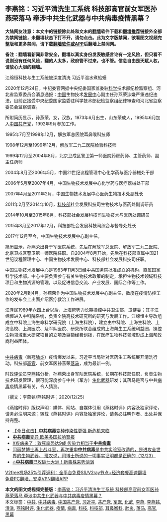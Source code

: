  <h2>李燕铭：习近平清洗生工系统 科技部高官前女军医孙燕荣落马 牵涉中共生化武器与中共病毒疫情黑幕？</h2> <p class="notice"><b>大陆网友注意：本文中的链接除此处和文末的<a href="https://github.com/bannedbook/fanqiang" >翻墙</a>软件下载和<a href="https://github.com/killgcd/justmysocks/blob/master/README.md">翻墙推荐</a>链接外全部为禁网链接，未翻墙状态下打不开，请勿点击。此为文字版禁闻，欲看图文视频完整版和更多禁闻，请下载<a href="https://github.com/bannedbook/fanqiang">翻墙软件或APP</a>后翻墙上禁闻网。</p><p>备注：翻墙看新闻非常安全，翻墙以真实身份发表敏感言论有一定风险，但只看不说则没有任何风险，翻的人太多，政府管不过来，也不管。信息自由是天赋人权，请放心大胆的翻墙。</b></p>  <div class="entry">  <p></p> <p>江绵恒科技与生工系统被深度清洗 习近平温水煮蛤蟆</p> <p>2020年12月24日&#65292;中纪委官网据中央纪委国家监委驻<span class='wp_keywordlink'><a href="https://www.bannedbook.org/forum11/topic309.html" title="禁片：“科学”的棍子" target="_blank">科学</a></span>技术部纪检监察组&#12289;河北省监察委员会消息通报&#65306;<span class='wp_keywordlink_affiliate'><a href="https://www.bannedbook.org/" title="中国" target="_blank">中国</a></span>生物技术<span class='wp_keywordlink'><a href="https://www.bannedbook.org/forum11/topic335.html" title="禁片：发展中出现的问题，只能靠发展解决？" target="_blank">发展中</a></span>心副主任孙燕荣涉嫌严重违纪违法&#65292;目前正接受中央纪委国家监委驻科学技术部纪检监察组纪律审查和河北省监察委员会监察调查&#12290;</p> <p>   所附简历显示&#65292;孙燕荣&#65292;女&#65292;汉族&#65292;1973年6月出生&#65292;山东荣成人&#65292;1995年6月加入<a href="https://www.bannedbook.org/bnews/tag/%e4%b8%ad%e5%9b%bd%e5%85%b1%e4%ba%a7%e5%85%9a/" class="st_tag internal_tag" rel="tag" title="标签 中国共产党 下的日志">中国共产党</a>&#65292;1992年9月参加工作&#12290;</p> <p>1995年7月至1998年12月&#65292;解放军总医院耳鼻喉科技师</p>  <p>1998年12月至1999年12月&#65292;解放军二九二医院检验科技师</p> <p>1999年12月至2004年8月&#65292;北京卫戍区警卫第一师医院药房药师&#12289;主管药师&#12289;副主任药师</p> <p>2004年8月至2006年5月&#65292;中国21世纪议程管理中心化学药与医疗器械处干部</p> <p>2006年5月至2007年4月&#65292;中国生物技术发展中心化学药与医疗器械处干部</p> <p>2007年4月至2011年2月&#65292;中国生物技术发展中心医药生物技术处副处长</p>  <p>2011年2月至2014年10月&#65292;<a href="https://www.bannedbook.org/bnews/tag/%E7%A7%91%E6%8A%80%E9%83%A8/" class="st_tag internal_tag" rel="tag" title="标签 科技部 下的日志">科技部</a>社会发展科技司生物技术与医药处副调研员</p> <p>2014年10月至2015年8月&#65292;科技部社会发展科技司生物技术与医药处调研员</p> <p>2015年8月至2017年12月&#65292;科技部社会发展科技司综合与督导处处长</p> <p>2017年12月至今&#65292;中国生物技术发展中心副主任&#12290;</p> <p>   简历显示&#65292;孙燕荣出身于军医院系统&#65292;先后在解放军总医院&#12289;解放军二九二医院&#12289;北京卫戍区警卫第一师医院任职&#12290;自2004年8月开始&#65292;先后在科技部直属中国21世纪议程管理中心&#12289;中国生物技术发展中心&#12289;科技部社会发展科技司任职&#12290;</p>  <p>中国生物技术发展中心是1983年11月3日经中共国务院批准成立的机构&#65292;直属国家科学技术部&#12290;中心主要负责参与有关生物技术政策的制定&#65292;承担生物技术领域科技项目和生物资源的管理&#65292;以及促进信息交流&#12289;产业发展&#12289;国际合作等工作&#12290;</p> <p>2020年2月到4月&#65292;孙燕荣作为中国生物技术发展中心副主任&#65292;数度在疫情防控工作的发布会上出面介绍医疗救治工作进展&#12290;</p> <p>江泽民1989年<span class='wp_keywordlink'><a href="https://www.bannedbook.org/forum2/topic2509.html" title="《中国六四真相》" target="_blank">六四</a></span>上台以后&#65292;上海帮势力长期操控中共卫生部&#12289;卫健委&#65307;其子江绵恒进入中科院系统&#65292;负责全院高技术研究所的研究与发展工作&#12290;江绵恒主导改组成立中科院上海生命科学研究院&#65288;上海生科院&#65289;&#65292;建立由中科院&#12289;上海生科院&#12289;上海高校&#12289;上海医院&#12289;及军队医院&#12289;研究所联合组成的上海帮生工系统利益圈&#65292;操控生物领域重大研究项目的立项及巨额经费划拨&#65292;在医疗生物科技领域形成上海帮政商利益团体&#12290;<br />&nbsp;</p> <p>   <a href="https://www.bannedbook.org/bnews/tag/%e4%b8%ad%e5%85%b1%e7%97%85%e6%af%92/" class="st_tag internal_tag" rel="tag" title="标签 中共病毒 下的日志">中共病毒</a>&#65288;新冠<a href="https://www.bannedbook.org/bnews/tag/%e8%82%ba%e7%82%8e/" class="st_tag internal_tag" rel="tag" title="标签 肺炎 下的日志">肺炎</a>&#65289;疫情爆发以来&#65292;习近平当局针对医药生工系统展开清洗行动&#12290;科技部<a href="https://www.bannedbook.org/bnews/tag/%E9%AB%98%E5%AE%98/" class="st_tag internal_tag" rel="tag" title="标签 高官 下的日志">高官</a>&#12289;前女军医孙燕荣<a href="https://www.bannedbook.org/bnews/tag/%E8%90%BD%E9%A9%AC/" class="st_tag internal_tag" rel="tag" title="标签 落马 下的日志">落马</a>&#65292;成为最新一例&#12290;</p> <p>时政<span class='wp_keywordlink_affiliate'><a href="https://www.bannedbook.org/bnews/comments/" title="新闻评论" target="_blank">评论</a></span>员<a href="https://www.bannedbook.org/bnews/tag/%e6%9d%8e%e7%87%95/" class="st_tag internal_tag" rel="tag" title="标签 李燕 下的日志">李燕</a>铭分析&#65292;孙燕荣出身军队医院系统&#65292;长期在科技部任职&#65292;负责生物技术研发管理&#65292;很可能深度参与中共&#65288;军方&#65289;<a href="https://www.bannedbook.org/bnews/tag/%E7%94%9F%E5%8C%96%E6%AD%A6%E5%99%A8/" class="st_tag internal_tag" rel="tag" title="标签 生化武器 下的日志">生化武器</a>研发&#65307;其落马是否与中共<a href="https://www.bannedbook.org/bnews/tag/%e7%97%85%e6%af%92/" class="st_tag internal_tag" rel="tag" title="标签 病毒 下的日志">病毒</a>疫情黑幕有关&#65292;令人猜测&#12290;</p>  <p>&#65288;撰文&#65306;李燕铭/燕铭时评&#65307;2020/12/25&#65289;</p> <p>&#12298;燕铭时评&#12299;版权声明&#65306;媒体&#12289;网站&#12289;自媒体引用&#12298;燕铭时评&#12299;内容及独家评论&#65292;请务必注明来源&#65307;转载&#12298;燕铭时评&#12299;内容及独家评论&#65292;请务必註明作者&#12289;出处并保持完整&#12290; </p> <ul class='op-related-articles' title='相关阅读'> <li><a href='https://www.bannedbook.org/bnews/bannedvideo/20201225/1454579.html' target='_blank'>【今日点击】<b>中共病毒</b>变种传染性更强 新危机来临</a></li> <li><a href='https://www.bannedbook.org/bnews/worldnews/20201225/1454563.html' target='_blank'><b>中共病毒</b>变异 欧美多国拉响警报</a></li> <li><a href='https://www.bannedbook.org/bnews/worldnews/20201225/1454472.html' target='_blank'>X疾病来了：致死率恐达9成 传染力相当于<b>中共病毒</b></a></li> <li><a href='https://www.bannedbook.org/bnews/bannedvideo/20201224/1454280.html' target='_blank'>闫丽梦博士再上战斗室，再次重申<b>中共病毒</b>是中共实验室改造的，是进攻全世界的生物武器。 班农说，闫博士所说的一切事实证明都是正确的（12/23）</a></li> <li><a href='https://www.bannedbook.org/bnews/bannedvideo/20201224/1454277.html' target='_blank'>🔥<b>中共病毒</b>已攻破七大洲！新毒株来势汹汹</a></li> </ul> <p class="texttj"> <a href="https://www.bannedbook.org/forum23/topic22702.html" target="_blank">V2free机场25%引荐返利：全平台免费SS/V2ray节点+经济套餐高速翻墙</a><br/> <a href="https://github.com/bannedbook/fanqiang/wiki/%E7%A6%81%E9%97%BB%E7%BD%91%E5%AE%89%E5%8D%93%E7%BF%BB%E5%A2%99%E6%96%B0%E9%97%BBAPP" target="_blank">免费PC翻墙、安卓VPN翻墙APP</a></p><p> </p><a name='sharetosocial'></a>       <div><b>本文的图文或视频完整版</b>：<a href='https://www.bannedbook.org/bnews/comments/20201225/1454764.html'>李燕铭：习近平清洗生工系统 科技部高官前女军医孙燕荣落马 牵涉中共生化武器与中共病毒疫情黑幕？</a></div>  </div><!--END ENTRY--> <div class="postfooter"> <div>本文标签：<a href="https://www.bannedbook.org/bnews/tag/%e4%b8%ad%e5%85%b1/" rel="tag">中共</a>, <a href="https://www.bannedbook.org/bnews/tag/%e4%b8%ad%e5%85%b1%e7%97%85%e6%af%92/" rel="tag">中共病毒</a>, <a href="https://www.bannedbook.org/bnews/tag/%e4%b8%ad%e5%9b%bd%e5%85%b1%e4%ba%a7%e5%85%9a/" rel="tag">中国共产党</a>, <a href="https://www.bannedbook.org/bnews/tag/%e4%b9%a0%e8%bf%91%e5%b9%b3/" rel="tag">习近平</a>, <a href="https://www.bannedbook.org/bnews/tag/%e5%85%b1%e4%ba%a7%e5%85%9a/" rel="tag">共产党</a>, <a href="https://www.bannedbook.org/bnews/tag/%E5%86%9B%E5%8C%BB/" rel="tag">军医</a>, <a href="https://www.bannedbook.org/bnews/tag/%e5%8c%96%e6%ad%a6/" rel="tag">化武</a>, <a href="https://www.bannedbook.org/bnews/tag/%e6%9d%8e%e7%87%95/" rel="tag">李燕</a>, <a href="https://www.bannedbook.org/bnews/tag/%e6%9d%8e%e7%87%95%e9%93%ad/" rel="tag">李燕铭</a>, <a href="https://www.bannedbook.org/bnews/tag/%E6%B8%85%E6%B4%97/" rel="tag">清洗</a>, <a href="https://www.bannedbook.org/bnews/tag/%e7%87%95%e9%93%ad%e6%97%b6%e8%af%84/" rel="tag">燕铭时评</a>, <a href="https://www.bannedbook.org/bnews/tag/%E7%94%9F%E5%8C%96%E6%AD%A6%E5%99%A8/" rel="tag">生化武器</a>, <a href="https://www.bannedbook.org/bnews/tag/%E7%96%AB%E6%83%85/" rel="tag">疫情</a>, <a href="https://www.bannedbook.org/bnews/tag/%e7%97%85%e6%af%92/" rel="tag">病毒</a>, <a href="https://www.bannedbook.org/bnews/tag/%E7%A7%91%E6%8A%80/" rel="tag">科技</a>, <a href="https://www.bannedbook.org/bnews/tag/%E7%A7%91%E6%8A%80%E9%83%A8/" rel="tag">科技部</a>, <a href="https://www.bannedbook.org/bnews/tag/%e8%80%b3%e9%bc%bb%e5%96%89%e7%a7%91/" rel="tag">耳鼻喉科</a>, <a href="https://www.bannedbook.org/bnews/tag/%e8%82%ba%e7%82%8e/" rel="tag">肺炎</a>, <a href="https://www.bannedbook.org/bnews/tag/%E8%90%BD%E9%A9%AC/" rel="tag">落马</a>, <a href="https://www.bannedbook.org/bnews/tag/%E9%AB%98%E5%AE%98/" rel="tag">高官</a>, <a href="https://www.bannedbook.org/bnews/tag/%e9%bb%91%e5%b9%95/" rel="tag">黑幕</a></div>  </div><!--END POSTFOOTER--> 